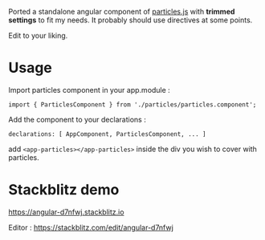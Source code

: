 Ported a standalone angular component of [particles.js](https://github.com/VincentGarreau/particles.js/) with <b>trimmed settings</b> to fit my needs. It probably should use directives at some points.

Edit to your liking.

# Usage

Import particles component in your app.module :

`import { ParticlesComponent } from './particles/particles.component';`

Add the component to your declarations :

`declarations: [
    AppComponent,
    ParticlesComponent,
    ...
  ]`

add `<app-particles></app-particles>` inside the div you wish to cover with particles.

# Stackblitz demo

https://angular-d7nfwj.stackblitz.io

Editor : https://stackblitz.com/edit/angular-d7nfwj

